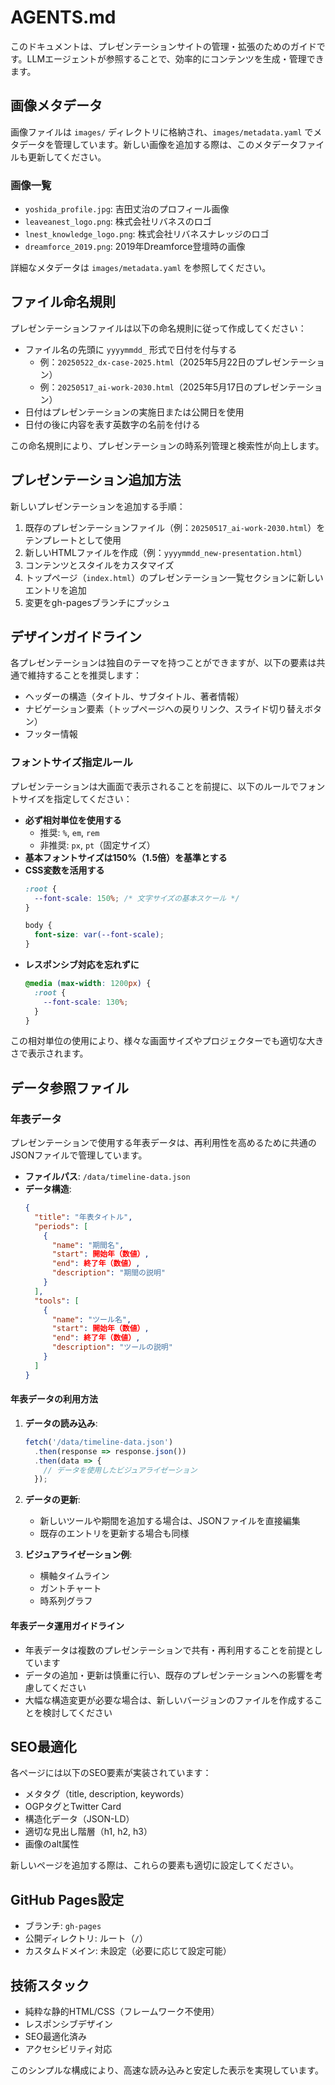 # AGENTS.md

このドキュメントは、プレゼンテーションサイトの管理・拡張のためのガイドです。LLMエージェントが参照することで、効率的にコンテンツを生成・管理できます。

## 画像メタデータ

画像ファイルは `images/` ディレクトリに格納され、`images/metadata.yaml` でメタデータを管理しています。新しい画像を追加する際は、このメタデータファイルも更新してください。

### 画像一覧

- `yoshida_profile.jpg`: 吉田丈治のプロフィール画像
- `leaveanest_logo.png`: 株式会社リバネスのロゴ
- `lnest_knowledge_logo.png`: 株式会社リバネスナレッジのロゴ
- `dreamforce_2019.png`: 2019年Dreamforce登壇時の画像

詳細なメタデータは `images/metadata.yaml` を参照してください。

## ファイル命名規則

プレゼンテーションファイルは以下の命名規則に従って作成してください：

- ファイル名の先頭に `yyyymmdd_` 形式で日付を付与する
  - 例：`20250522_dx-case-2025.html`（2025年5月22日のプレゼンテーション）
  - 例：`20250517_ai-work-2030.html`（2025年5月17日のプレゼンテーション）
- 日付はプレゼンテーションの実施日または公開日を使用
- 日付の後に内容を表す英数字の名前を付ける

この命名規則により、プレゼンテーションの時系列管理と検索性が向上します。

## プレゼンテーション追加方法

新しいプレゼンテーションを追加する手順：

1. 既存のプレゼンテーションファイル（例：`20250517_ai-work-2030.html`）をテンプレートとして使用
2. 新しいHTMLファイルを作成（例：`yyyymmdd_new-presentation.html`）
3. コンテンツとスタイルをカスタマイズ
4. トップページ（`index.html`）のプレゼンテーション一覧セクションに新しいエントリを追加
5. 変更をgh-pagesブランチにプッシュ

## デザインガイドライン

各プレゼンテーションは独自のテーマを持つことができますが、以下の要素は共通で維持することを推奨します：

- ヘッダーの構造（タイトル、サブタイトル、著者情報）
- ナビゲーション要素（トップページへの戻りリンク、スライド切り替えボタン）
- フッター情報

### フォントサイズ指定ルール

プレゼンテーションは大画面で表示されることを前提に、以下のルールでフォントサイズを指定してください：

- **必ず相対単位を使用する**
  - 推奨: `%`, `em`, `rem`
  - 非推奨: `px`, `pt`（固定サイズ）
- **基本フォントサイズは150%（1.5倍）を基準とする**
- **CSS変数を活用する**
  ```css
  :root {
    --font-scale: 150%; /* 文字サイズの基本スケール */
  }
  
  body {
    font-size: var(--font-scale);
  }
  ```
- **レスポンシブ対応を忘れずに**
  ```css
  @media (max-width: 1200px) {
    :root {
      --font-scale: 130%;
    }
  }
  ```

この相対単位の使用により、様々な画面サイズやプロジェクターでも適切な大きさで表示されます。

## データ参照ファイル

### 年表データ

プレゼンテーションで使用する年表データは、再利用性を高めるために共通のJSONファイルで管理しています。

- **ファイルパス**: `/data/timeline-data.json`
- **データ構造**:
  ```json
  {
    "title": "年表タイトル",
    "periods": [
      {
        "name": "期間名",
        "start": 開始年（数値）,
        "end": 終了年（数値）,
        "description": "期間の説明"
      }
    ],
    "tools": [
      {
        "name": "ツール名",
        "start": 開始年（数値）,
        "end": 終了年（数値）,
        "description": "ツールの説明"
      }
    ]
  }
  ```

#### 年表データの利用方法

1. **データの読み込み**:
   ```javascript
   fetch('/data/timeline-data.json')
     .then(response => response.json())
     .then(data => {
       // データを使用したビジュアライゼーション
     });
   ```

2. **データの更新**:
   - 新しいツールや期間を追加する場合は、JSONファイルを直接編集
   - 既存のエントリを更新する場合も同様

3. **ビジュアライゼーション例**:
   - 横軸タイムライン
   - ガントチャート
   - 時系列グラフ

#### 年表データ運用ガイドライン

- 年表データは複数のプレゼンテーションで共有・再利用することを前提としています
- データの追加・更新は慎重に行い、既存のプレゼンテーションへの影響を考慮してください
- 大幅な構造変更が必要な場合は、新しいバージョンのファイルを作成することを検討してください

## SEO最適化

各ページには以下のSEO要素が実装されています：

- メタタグ（title, description, keywords）
- OGPタグとTwitter Card
- 構造化データ（JSON-LD）
- 適切な見出し階層（h1, h2, h3）
- 画像のalt属性

新しいページを追加する際は、これらの要素も適切に設定してください。

## GitHub Pages設定

- ブランチ: `gh-pages`
- 公開ディレクトリ: ルート（`/`）
- カスタムドメイン: 未設定（必要に応じて設定可能）

## 技術スタック

- 純粋な静的HTML/CSS（フレームワーク不使用）
- レスポンシブデザイン
- SEO最適化済み
- アクセシビリティ対応

このシンプルな構成により、高速な読み込みと安定した表示を実現しています。
